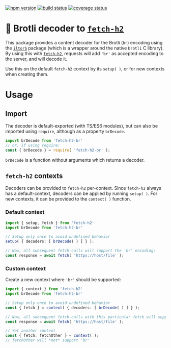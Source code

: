[![npm version][npm-image]][npm-url]
[![build status][travis-image]][travis-url]
[![coverage status][coverage-image]][coverage-url]

# 🥐  Brotli decoder to [`fetch-h2`](https://www.npmjs.com/package/fetch-h2)

This package provides a content decoder for the Brotli (`br`) encoding using the [`iltorb`](https://www.npmjs.com/package/iltorb) package (which is a wrapper around the native `brotli` C library). By using this with [`fetch-h2`](https://www.npmjs.com/package/fetch-h2), requests will add `'br'` as accepted encoding to the server, and will decode it.

Use this on the default `fetch-h2` context by its `setup( )`, or for new contexts when creating them.

# Usage

## Import

The decoder is default-exported (with TS/ES6 modules), but can also be imported using `require`, although as a property `brDecode`.

```ts
import brDecode from 'fetch-h2-br'
// or, if using require:
const { brDecode } = require( 'fetch-h2-br' );
```

`brDecode` is a function without arguments which returns a decoder.

## `fetch-h2` contexts

Decoders can be provided to `fetch-h2` per-context. Since `fetch-h2` always has a default-context, decoders can be applied by running `setup( )`. For new contexts, it can be provided to the `context( )` function.

### Default context

```ts
import { setup, fetch } from 'fetch-h2'
import brDecode from 'fetch-h2-br'

// Setup only once to avoid undefined behavior
setup( { decoders: [ brDecode( ) ] } );

// Now, all subsequent fetch-calls will support the 'br' encoding:
const response = await fetch( 'https://host/file' );
```

### Custom context

Create a new context where `'br'` should be supported:

```ts
import { context } from 'fetch-h2'
import brDecode from 'fetch-h2-br'

// Setup only once to avoid undefined behavior
const { fetch } = context( { decoders: [ brDecode( ) ] } );

// Now, all subsequent fetch-calls with this particular fetch will support the 'br' encoding:
const response = await fetch( 'https://host/file' );

// Yet another context
const { fetch: fetchOther } = context( );
// fetchOther will *not* support 'br'
```

[npm-image]: https://img.shields.io/npm/v/fetch-h2-br.svg
[npm-url]: https://npmjs.org/package/fetch-h2-br
[travis-image]: https://img.shields.io/travis/grantila/fetch-h2-br.svg
[travis-url]: https://travis-ci.org/grantila/fetch-h2-br
[coverage-image]: https://coveralls.io/repos/github/grantila/fetch-h2-br/badge.svg?branch=master
[coverage-url]: https://coveralls.io/github/grantila/fetch-h2-br?branch=master
